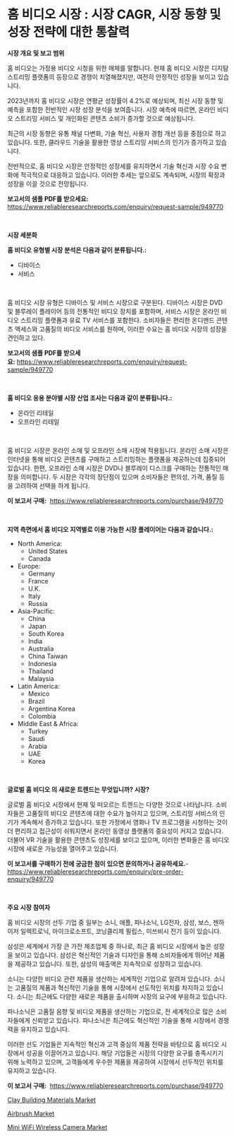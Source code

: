 <p><h1>홈 비디오 시장 : 시장 CAGR, 시장 동향 및 성장 전략에 대한 통찰력</h1></p><p><strong>시장 개요 및 보고 범위</strong></p>
<p><p>홈 비디오는 가정용 비디오 시청을 위한 매체를 말합니다. 현재 홈 비디오 시장은 디지턈 스트리밍 플랫폼의 등장으로 경쟁이 치열해졌지만, 여전히 안정적인 성장을 보이고 있습니다. </p><p>2023년까지 홈 비디오 시장은 연평균 성장률이 4.2%로 예상되며, 최신 시장 동향 및 예측을 포함한 전반적인 시장 성장 분석을 보여줍니다. 시장 예측에 따르면, 온라인 비디오 스트리밍 서비스 및 개인화된 콘텐츠 소비가 증가할 것으로 예상됩니다.</p><p>최근의 시장 동향은 유통 채널 다변화, 기술 혁신, 사용자 경험 개선 등을 중점으로 하고 있습니다. 또한, 클라우드 기술을 활용한 영상 스트리밍 서비스의 인기가 증가하고 있습니다.</p><p>전반적으로, 홈 비디오 시장은 안정적인 성장세를 유지하면서 기술 혁신과 시장 수요 변화에 적극적으로 대응하고 있습니다. 이러한 추세는 앞으로도 계속되며, 시장의 확장과 성장을 이끌 것으로 전망됩니다.</p></p>
<p><strong>보고서의 샘플 PDF를 받으세요:</strong> <a href="https://www.reliableresearchreports.com/enquiry/request-sample/949770">https://www.reliableresearchreports.com/enquiry/request-sample/949770</a></p>
<p>&nbsp;</p>
<p><strong>시장 세분화</strong></p>
<p><strong>홈 비디오 유형별 시장 분석은 다음과 같이 분류됩니다.:</strong></p>
<p><ul><li>디바이스</li><li>서비스</li></ul></p>
<p>&nbsp;</p>
<p><p>홈 비디오 시장 유형은 디바이스 및 서비스 시장으로 구분된다. 디바이스 시장은 DVD 및 블루레이 플레이어 등의 전통적인 비디오 장치를 포함하며, 서비스 시장은 온라인 비디오 스트리밍 플랫폼과 유료 TV 서비스를 포함한다. 소비자들은 편리한 온디맨드 콘텐츠 액세스와 고품질의 비디오 서비스를 원하며, 이러한 수요는 홈 비디오 시장의 성장을 견인하고 있다.</p></p>
<p><strong>보고서의 샘플 PDF를 받으세요:</strong>&nbsp;<a href="https://www.reliableresearchreports.com/enquiry/request-sample/949770">https://www.reliableresearchreports.com/enquiry/request-sample/949770</a></p>
<p>&nbsp;</p>
<p><strong> 홈 비디오 응용 분야별 시장 산업 조사는 다음과 같이 분류됩니다.:</strong></p>
<p><ul><li>온라인 리테일</li><li>오프라인 리테일</li></ul></p>
<p>&nbsp;</p>
<p><p>홈 비디오 시장은 온라인 소매 및 오프라인 소매 시장에 적용됩니다. 온라인 소매 시장은 인터넷을 통해 비디오 콘텐츠를 구매하고 스트리밍하는 플랫폼을 제공하는데 집중되어 있습니다. 한편, 오프라인 소매 시장은 DVD나 블루레이 디스크를 구매하는 전통적인 매장을 의미합니다. 두 시장은 각각의 장단점이 있으며 소비자들은 편의성, 가격, 품질 등을 고려하여 선택을 하게 됩니다.</p></p>
<p><strong>이 보고서 구매:</strong>&nbsp; <a href="https://www.reliableresearchreports.com/purchase/949770">https://www.reliableresearchreports.com/purchase/949770</a></p>
<p>&nbsp;</p>
<p><strong>지역 측면에서 홈 비디오 지역별로 이용 가능한 시장 플레이어는 다음과 같습니다.:</strong></p>
<p><ul>
    <li>
        North America:
        <ul>
            <li>United States</li>
            <li>Canada</li>
        </ul>
    </li>
    <li>
        Europe:
        <ul>
            <li>Germany</li>
            <li>France</li>
            <li>U.K.</li>
            <li>Italy</li>
            <li>Russia</li>
        </ul>
    </li>
    <li>
        Asia-Pacific:
        <ul>
            <li>China</li>
            <li>Japan</li>
            <li>South Korea</li>
            <li>India</li>
            <li>Australia</li>
            <li>China Taiwan</li>
            <li>Indonesia</li>
            <li>Thailand</li>
            <li>Malaysia</li>
        </ul>
    </li>
    <li>
        Latin America:
        <ul>
            <li>Mexico</li>
            <li>Brazil</li>
            <li>Argentina Korea</li>
            <li>Colombia</li>
        </ul>
    </li>
    <li>
        Middle East & Africa:
        <ul>
            <li>Turkey</li>
            <li>Saudi</li>
            <li>Arabia</li>
            <li>UAE</li>
            <li>Korea</li>
        </ul>
    </li>
    </ul></p>
<p>&nbsp;</p>
<p><strong>글로벌 홈 비디오 의 새로운 트렌드는 무엇입니까? 시장?</strong></p>
<p><p>글로벌 홈 비디오 시장에서 현재 및 떠오르는 트렌드는 다양한 것으로 나타납니다. 소비자들은 고품질의 비디오 콘텐츠에 대한 수요가 높아지고 있으며, 스트리밍 서비스의 인기가 계속해서 증가하고 있습니다. 또한 가정에서 영화나 TV 프로그램을 시청하는 것이 더 편리하고 접근성이 쉬워지면서 온라인 동영상 플랫폼의 중요성이 커지고 있습니다. 더불어 VR 기술을 활용한 콘텐츠도 성장세를 보이고 있으며, 이러한 변화들은 홈 비디오 시장에 새로운 가능성을 열어주고 있습니다.</p></p>
<p><strong>이 보고서를 구매하기 전에 궁금한 점이 있으면 문의하거나 공유하세요.</strong>- <a href="https://www.reliableresearchreports.com/enquiry/pre-order-enquiry/949770">https://www.reliableresearchreports.com/enquiry/pre-order-enquiry/949770</a></p>
<p>&nbsp;</p>
<p><strong>주요 시장 참여자</strong></p>
<p><p>홈 비디오 시장의 선두 기업 중 일부는 소니, 애플, 파나소닉, LG전자, 삼성, 보스, 젠하이저 일렉트로닉, 마이크로소프트, 코닝클리제 필립스, 미쓰비시 전기 등이 있습니다.</p><p>삼성은 세계에서 가장 큰 가전 제조업체 중 하나로, 최근 홈 비디오 시장에서 높은 성장을 보이고 있습니다. 삼성은 혁신적인 기술과 디자인을 통해 소비자들에게 뛰어난 제품을 제공하고 있습니다. 또한, 삼성의 매출액은 지속적으로 성장하고 있습니다.</p><p>소니는 다양한 비디오 관련 제품을 생산하는 세계적인 기업으로 알려져 있습니다. 소니는 고품질의 제품과 혁신적인 기술을 통해 시장에서 선도적인 위치를 차지하고 있습니다. 소니는 최근에도 다양한 새로운 제품을 출시하며 시장의 요구에 부응하고 있습니다.</p><p>파나소닉은 고품질 음향 및 비디오 제품을 생산하는 기업으로, 전 세계적으로 많은 소비자들에게 신뢰받고 있습니다. 파나소닉은 최근에도 혁신적인 기술을 통해 시장에서 경쟁력을 유지하고 있습니다.</p><p>이러한 선도 기업들은 지속적인 혁신과 고객 중심의 제품 전략을 바탕으로 홈 비디오 시장에서 성공을 이끌어가고 있습니다. 해당 기업들은 시장의 다양한 요구를 충족시키기 위해 노력하고 있으며, 고객들에게 우수한 제품을 제공하여 시장에서 선두적인 위치를 유지하고 있습니다.</p></p>
<p><strong>이 보고서 구매:</strong>&nbsp;&nbsp;<a href="https://www.reliableresearchreports.com/purchase/949770">https://www.reliableresearchreports.com/purchase/949770</a></p>
<p><p><a href="https://picayune-night-cbd.notion.site/Clay-Building-Materials-Market-Provides-Detailed-Segmentation-of-this-Market-based-on-Type-Applicat-0ce40acf621c467aaa9c0f8b5aee8201">Clay Building Materials Market</a></p><p><a href="https://github.com/RichRobinson5/Market-Research-Report-List-4/blob/main/airbrush-market.md">Airbrush Market</a></p><p><a href="https://github.com/singletonthaxterkelliehr2df/Market-Research-Report-List-1/blob/main/mini-wifi-wireless-camera-market.md">Mini WiFi Wireless Camera Market</a></p></p>
